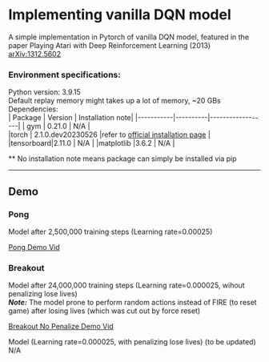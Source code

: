 # Implementing vanilla DQN model 
A simple implementation in Pytorch of vanilla DQN model, featured in the paper Playing Atari with Deep Reinforcement Learning (2013) [arXiv:1312.5602](https://doi.org/10.48550/arXiv.1312.5602)

### Environment specifications:     
Python version:  3.9.15   
Default replay memory might takes up a lot of memory, ~20 GBs    
Dependencies:     
| Package   |  Version | Installation note|
|-----------|----------|------------------|
| gym       |  0.21.0  |        N/A        |  
|torch      | 2.1.0.dev20230526 |refer to [official installation page](https://pytorch.org/get-started/locally/) |
|tensorboard|2.11.0    | N/A |
|matplotlib |3.6.2     | N/A |

** No installation note means package can simply be installed via pip

------ 

## Demo 

### Pong
Model after 2,500,000 training steps (Learning rate=0.00025)   

[Pong Demo Vid](https://github.com/quingzz/DQN_paper/assets/90673616/830c3160-8085-4222-966e-3bc46dbfcbfd)

### Breakout 
Model after 24,000,000 training steps (Learning rate=0.000025, wihout penalizing lose lives)    
***Note:*** The model prone to perform random actions instead of FIRE (to reset game) after losing lives (which was cut out by force reset)


[Breakout No Penalize Demo Vid](https://github.com/quingzz/DQN_paper/assets/90673616/eacd7685-99fc-4752-81c2-ac5e3f541fea)



Model (Learning rate=0.000025, with penalizing lose lives) (to be updated)    
N/A

